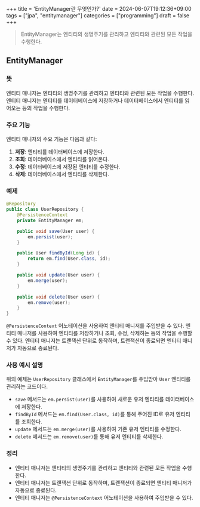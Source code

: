 +++
title = 'EntityManager란 무엇인가?'
date = 2024-06-07T19:12:36+09:00
tags = ["jpa", "entitymanager"]
categories = ["programming"]
draft = false
+++

> EntityManager는 엔티티의 생명주기를 관리하고 엔티티와 관련된 모든 작업을 수행한다.

## EntityManager

### 뜻

엔티티 매니저는 엔티티의 생명주기를 관리하고 엔티티와 관련된 모든 작업을 수행한다. 엔티티 매니저는 엔티티를 데이터베이스에 저장하거나 데이터베이스에서 엔티티를 읽어오는 등의 작업을 수행한다.

### 주요 기능

엔티티 매니저의 주요 기능은 다음과 같다:

1. **저장**: 엔티티를 데이터베이스에 저장한다.
2. **조회**: 데이터베이스에서 엔티티를 읽어온다.
3. **수정**: 데이터베이스에 저장된 엔티티를 수정한다.
4. **삭제**: 데이터베이스에서 엔티티를 삭제한다.

### 예제

```java
@Repository
public class UserRepository {
    @PersistenceContext
    private EntityManager em;

    public void save(User user) {
        em.persist(user);
    }

    public User findById(Long id) {
        return em.find(User.class, id);
    }

    public void update(User user) {
        em.merge(user);
    }

    public void delete(User user) {
        em.remove(user);
    }
}
```

`@PersistenceContext` 어노테이션을 사용하여 엔티티 매니저를 주입받을 수 있다. 엔티티 매니저를 사용하여 엔티티를 저장하거나 조회, 수정, 삭제하는 등의 작업을 수행할 수 있다. 엔티티 매니저는 트랜잭션 단위로 동작하며, 트랜잭션이 종료되면 엔티티 매니저가 자동으로 종료된다.

### 사용 예시 설명

위의 예제는 `UserRepository` 클래스에서 `EntityManager`를 주입받아 `User` 엔티티를 관리하는 코드이다.

-   `save` 메서드는 `em.persist(user)`를 사용하여 새로운 유저 엔티티를 데이터베이스에 저장한다.
-   `findById` 메서드는 `em.find(User.class, id)`를 통해 주어진 ID로 유저 엔티티를 조회한다.
-   `update` 메서드는 `em.merge(user)`를 사용하여 기존 유저 엔티티를 수정한다.
-   `delete` 메서드는 `em.remove(user)`를 통해 유저 엔티티를 삭제한다.

### 정리

-   엔티티 매니저는 엔티티의 생명주기를 관리하고 엔티티와 관련된 모든 작업을 수행한다.
-   엔티티 매니저는 트랜잭션 단위로 동작하며, 트랜잭션이 종료되면 엔티티 매니저가 자동으로 종료된다.
-   엔티티 매니저는 `@PersistenceContext` 어노테이션을 사용하여 주입받을 수 있다.
